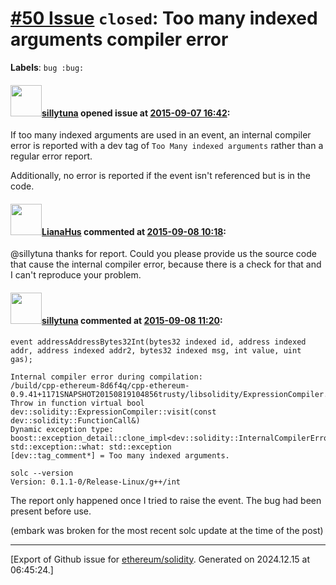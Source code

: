 # [\#50 Issue](https://github.com/ethereum/solidity/issues/50) `closed`: Too many indexed arguments compiler error
**Labels**: `bug :bug:`


#### <img src="https://avatars.githubusercontent.com/u/886656?v=4" width="50">[sillytuna](https://github.com/sillytuna) opened issue at [2015-09-07 16:42](https://github.com/ethereum/solidity/issues/50):

If too many indexed arguments are used in an event, an internal compiler error is reported with a dev tag  of `Too Many indexed arguments` rather than a regular error report.

Additionally, no error is reported if the event isn't referenced but is in the code.


#### <img src="https://avatars.githubusercontent.com/u/9685356?u=7b16da115638a6b4dea66b3ea41a69106eaae630&v=4" width="50">[LianaHus](https://github.com/LianaHus) commented at [2015-09-08 10:18](https://github.com/ethereum/solidity/issues/50#issuecomment-138505889):

@sillytuna thanks for report. Could you please provide us the source code that cause the internal compiler error, because there is a check for that and I can't reproduce your problem.

#### <img src="https://avatars.githubusercontent.com/u/886656?v=4" width="50">[sillytuna](https://github.com/sillytuna) commented at [2015-09-08 11:20](https://github.com/ethereum/solidity/issues/50#issuecomment-138521985):

`event addressAddressBytes32Int(bytes32 indexed id, address indexed addr, address indexed addr2, bytes32 indexed msg, int value, uint gas);`

```
Internal compiler error during compilation:
/build/cpp-ethereum-8d6f4q/cpp-ethereum-0.9.41+1171SNAPSHOT20150819104856trusty/libsolidity/ExpressionCompiler.cpp(579): Throw in function virtual bool dev::solidity::ExpressionCompiler::visit(const dev::solidity::FunctionCall&)
Dynamic exception type: boost::exception_detail::clone_impl<dev::solidity::InternalCompilerError>
std::exception::what: std::exception
[dev::tag_comment*] = Too many indexed arguments.
```

```
solc --version
Version: 0.1.1-0/Release-Linux/g++/int
```

The report only happened once I tried to raise the event. The bug had been present before use.

(embark was broken for the most recent solc update at the time of the post)


-------------------------------------------------------------------------------



[Export of Github issue for [ethereum/solidity](https://github.com/ethereum/solidity). Generated on 2024.12.15 at 06:45:24.]
